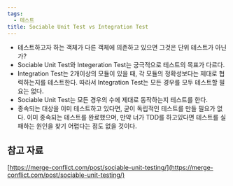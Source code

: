 ```yaml
---
tags:
  - 테스트
title: Sociable Unit Test vs Integration Test
---
```



- 테스트하고자 하는 객체가 다른 객체에 의존하고 있으면 그것은 단위 테스트가 아닌가?
- Sociable Unit Test와 Integeration Test는 궁극적으로 테스트의 목표가 다르다.
- Integration Test는 2개이상의 모듈이 있을 때, 각 모듈의 정확성보다는 제대로 협력하는지를 테스트한다. 따라서 Integration Test는 모든 경우를 모두 테스트할 필요는 없다.
- Sociable Unit Test는 모든 경우의 수에 제대로 동작하는지 테스트를 한다.
- 종속되는 대상을 이미 테스트하고 있다면, 굳이 독립적인 테스트를 만들 필요가 없다. 이미 종속되는 테스트를 완료했으며, 만약 너가 TDD를 하고있다면 테스트를 실패하는 원인을 찾기 어렵다는 점도 없을 것이다.

## 참고 자료

[https://merge-conflict.com/post/sociable-unit-testing/](https://merge-conflict.com/post/sociable-unit-testing/)
